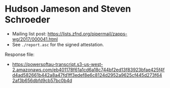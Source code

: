 # Hudson Jameson and Steven Schroeder

* Mailing list post: <https://lists.zfnd.org/pipermail/zapps-wg/2017/000041.html>
* See `./report.asc` for the signed attestation.

Response file:

* https://powersoftau-transcript.s3-us-west-2.amazonaws.com/eb401178f61a1cd6a18c744bf2ed13f83923bfae425f4fd4ad582661b442a8a47fd1ff3edef8e6c8124d2952a9625cf445d273f642af3b656dbfd9cb57bc0b4d
